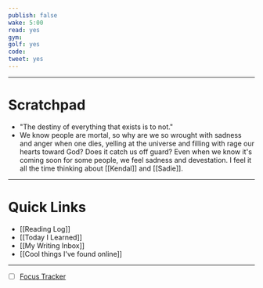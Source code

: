```yaml
---
publish: false
wake: 5:00
read: yes
gym:
golf: yes
code:
tweet: yes
---
```

***
# Scratchpad
- "The destiny of everything that exists is to not."
- We know people are mortal, so why are we so wrought with sadness and anger when one dies, yelling at the universe and filling with rage our hearts toward God? Does it catch us off guard? Even when we know it's coming soon for some people, we feel sadness and devestation. I feel it all the time thinking about [[Kendal]] and [[Sadie]]. 



---
# Quick Links
- [[Reading Log]]
- [[Today I Learned]]
- [[My Writing Inbox]]
- [[Cool things I've found online]]

***
- [ ] [Focus Tracker](https://docs.google.com/spreadsheets/d/18ZL9CSRxE2z7pTKcaPGe3749GMO9Ov2UjVsRMQqShBk/edit#gid=696776801)